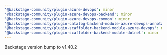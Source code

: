 ```yaml
---
'@backstage-community/plugin-azure-devops': minor
'@backstage-community/plugin-azure-devops-backend': minor
'@backstage-community/plugin-azure-devops-common': minor
'@backstage-community/plugin-catalog-backend-module-azure-devops-annotator-processor': minor
'@backstage-community/plugin-scaffolder-backend-module-azure-devops': minor
'@backstage-community/plugin-scaffolder-backend-module-dotnet': minor
---
```


Backstage version bump to v1.40.2
